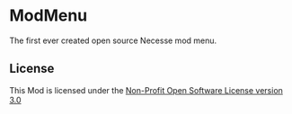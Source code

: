 # ModMenu
The first ever created open source Necesse mod menu.

## License
This Mod is licensed under the [Non-Profit Open Software License version 3.0](./LICENSE.md)
